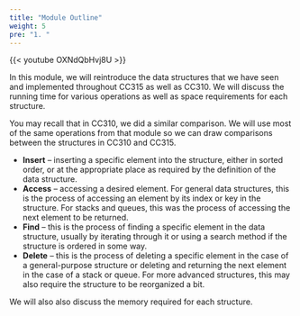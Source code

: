```yaml
---
title: "Module Outline"
weight: 5
pre: "1. "
---
```

{{< youtube OXNdQbHvj8U  >}}

In this module, we will reintroduce the data structures that we have seen and implemented throughout CC315 as well as CC310. We will discuss the running time for various operations as well as space requirements for each structure. 

You may recall that in CC310, we did a similar comparison. We will use most of the same operations from that module so we can draw comparisons between the structures in CC310 and CC315. 

* **Insert** – inserting a specific element into the structure, either in sorted order, or at the appropriate place as required by the definition of the data structure. 
* **Access** – accessing a desired element. For general data structures, this is the process of accessing an element by its index or key in the structure. For stacks and queues, this was the process of accessing the next element to be returned.
* **Find** – this is the process of finding a specific element in the data structure, usually by iterating through it or using a search method if the structure is ordered in some way.
* **Delete** – this is the process of deleting a specific element in the case of a general-purpose structure or deleting and returning the next element in the case of a stack or queue. For more advanced structures, this may also require the structure to be reorganized a bit.

We will also also discuss the memory required for each structure. 
